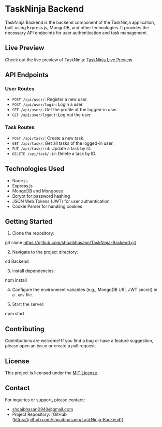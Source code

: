 # TaskNinja Backend

TaskNinja Backend is the backend component of the TaskNinja application, built using Express.js, MongoDB, and other technologies. It provides the necessary API endpoints for user authentication and task management.

## Live Preview

Check out the live preview of TaskNinja: [TaskNinja Live Preview](https://task-ninja-frontend.vercel.app/)

## API Endpoints

### User Routes

- `POST /api/user/`: Register a new user.
- `POST /api/user/login`: Login a user.
- `GET /api/user/`: Get the profile of the logged-in user.
- `GET /api/user/logout`: Log out the user.

### Task Routes

- `POST /api/task/`: Create a new task.
- `GET /api/task/`: Get all tasks of the logged-in user.
- `PUT /api/task/:id`: Update a task by ID.
- `DELETE /api/task/:id`: Delete a task by ID.

## Technologies Used

- Node.js
- Express.js
- MongoDB and Mongoose
- Bcrypt for password hashing
- JSON Web Tokens (JWT) for user authentication
- Cookie Parser for handling cookies

## Getting Started

1. Clone the repository:


git clone https://github.com/shoaibhasann/TaskNinja-Backend.git


2. Navigate to the project directory:

cd Backend

3. Install dependencies:

npm install

4. Configure the environment variables (e.g., MongoDB URI, JWT secret) in a `.env` file.

5. Start the server:

npm start


## Contributing

Contributions are welcome! If you find a bug or have a feature suggestion, please open an issue or create a pull request.

## License

This project is licensed under the [MIT License](LICENSE).

## Contact

For inquiries or support, please contact:
- shoaibhasan0940@gmail.com
- Project Repository: [GitHub (https://github.com/shoaibhasann/TaskNinja-Backend)]
